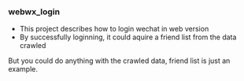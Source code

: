 ### webwx_login

- This project describes how to login wechat in web version
- By successfully loginning, it could aquire a friend list from the data crawled

But you could do anything with the crawled data, friend list is just an example.

